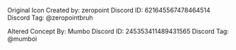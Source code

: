 Original Icon Created by: zeropoint
Discord ID: 621645567478464514
Discord Tag: @zeropointbruh

Altered Concept By: Mumbo
Discord ID: 245353411489431565
Discord Tag: @mumboi